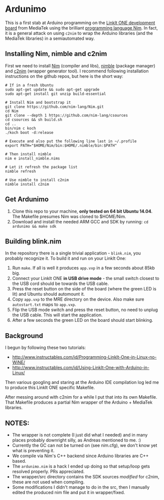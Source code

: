 # Ardunimo
This is a first stab at Arduino programming on the <a href="https://www.hackster.io/mediateklabs/products/linkit-one">LinkIt ONE development board</a> from MediaTek using the brilliant <a href="http://nim-lang.org">programming language Nim</a>.
In fact, it is a general attack on using `c2nim` to wrap the Arduino libraries (and the MediaTek libraries) in a semiautomated way.

## Installing Nim, nimble and c2nim

First we need to install <a href="https://github.com/nim-lang/nim">Nim</a> (compiler and libs), <a href="https://github.com/nim-lang/nimble">nimble</a> (package manager) and <a href="https://github.com/nim-lang/c2nim">c2nim</a> (wrapper generator tool). I recommend following installation instructions on the github repos, but here is the short way:

```
# If in a fresh Ubuntu
sudo apt-get update && sudo apt-get upgrade
sudo apt-get install git unzip build-essential

# Install Nim and bootstrap it
git clone https://github.com/nim-lang/Nim.git
cd Nim
git clone --depth 1 https://github.com/nim-lang/csources
cd csources && sh build.sh
cd ..
bin/nim c koch
./koch boot -d:release

# Execute and also put the following line last in ~/.profile
export PATH="$HOME/Nim/bin:$HOME/.nimble/bin:$PATH"

# Then install nimble
nim e install_nimble.nims

# Let it refresh the package list
nimble refresh

# Use nimble to install c2nim
nimble install c2nim
```

## Get Ardunimo
1. Clone this repo to your machine, **only tested on 64 bit Ubuntu 14.04**. The Makefile presumes Nim was cloned to $HOME/Nim.
2. Download and install the needed ARM GCC and SDK by running: `cd ardunimo && make sdk`


## Building blink.nim
In the repository there is a single trivial application - `blink.nim`, you probably recognize it. To build it and run on your LinkIt One:

1. Run `make`. If all is well it produces `app.vxp` in a few seconds about 85kb big.
2. Connect your LinkIt ONE **in USB drive mode** - the small switch closest to the USB cord should be towards the USB cable.
3. Press the reset button on the side of the board (where the green LED is lit) and Ubuntu should automount it.
4. Copy `app.vxp` to the MRE directory on the device. Also make sure `autostart.txt` maps to `app.vxp`.
5. Flip the USB mode switch and press the reset button, no need to unplug the USB cable. This will start the application.
6. After a few seconds the green LED on the board should start blinking.


## Background
I begun by following these two tutorials:

* http://www.instructables.com/id/Programming-LinkIt-One-in-Linux-no-WiNE/
* http://www.instructables.com/id/Using-LinkIt-One-with-Arduino-in-Linux/

Then various googling and staring at the Arduino IDE compilation log led me to produce this LinkIt ONE specific Makefile.

After messing around with c2nim for a while I put that into its own Makefile. That Makefile produces a partial Nim wrapper of the Arduino + MediaTek libraries.


## NOTES:

* The wrapper is not complete (I just did what I needed) and in many places probably downright silly, as Andreas mentioned to me. :)
* Currently the GC can not be turned on (see nim.cfg), we don't know yet what is preventing it.
* We compile via Nim's C++ backend since Arduino libraries are C++ based.
* The `ardunimo.nim` is a hack I ended up doing so that setup/loop gets resolved properly. PRs appreciated.
* The wrapper/src directory contains the SDK sources *modified* for c2nim, these are not used when compiling.
* Some modifications I didn't manage to do in the src, then I manually edited the produced nim file and put it in wrapper/fixed.

